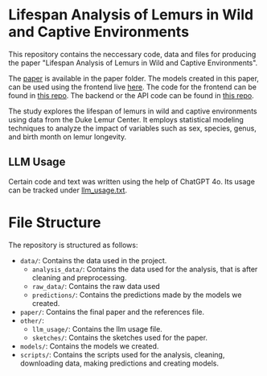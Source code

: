 # Lifespan Analysis of Lemurs in Wild and Captive Environments

This repository contains the neccessary code, data and files for producing the paper "Lifespan Analysis of Lemurs in Wild and Captive Environments".

The [paper](/paper/paper.pdf) is available in the paper folder. The models created in this paper, can be used using the frontend live [here](http://3.99.183.165:5173). The code for the frontend can be found in [this repo](https://github.com/khushaal-nandwani/predicting-lemurs-frontend). The backend or the API code can be found in [this repo](https://github.com/khushaal-nandwani/predicting-lemurs-api).

The study explores the lifespan of lemurs in wild and captive environments using data from the Duke Lemur Center. It employs statistical modeling techniques to analyze the impact of variables such as sex, species, genus, and birth month on lemur longevity.

## LLM Usage
Certain code and text was written using the help of ChatGPT 4o. Its usage can be tracked under [llm_usage.txt](other/llm_usage/llm_usage.txt).

# File Structure

The repository is structured as follows:

- `data/`: Contains the data used in the project.
    - `analysis_data/`: Contains the data used for the analysis, that is after cleaning and preprocessing.
    - `raw_data/`: Contains the raw data used
    - `predictions/`: Contains the predictions made by the models we created.
- `paper/`: Contains the final paper and the references file.
- `other/`: 
    - `llm_usage/`: Contains the llm usage file.
    - `sketches/`: Contains the sketches used for the paper.
- `models/`: Contains the models we created.
- `scripts/`: Contains the scripts used for the analysis, cleaning, downloading data, making predictions and creating models.
